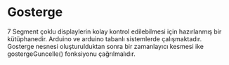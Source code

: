 # Gosterge
7 Segment çoklu displaylerin kolay kontrol edilebilmesi için hazırlanmış bir kütüphanedir.
Arduino ve arduino tabanlı sistemlerde çalışmaktadır.
Gosterge nesnesi oluşturulduktan sonra bir zamanlayıcı kesmesi ike gostergeGuncelle() fonksiyonu çağrılmalıdır.
